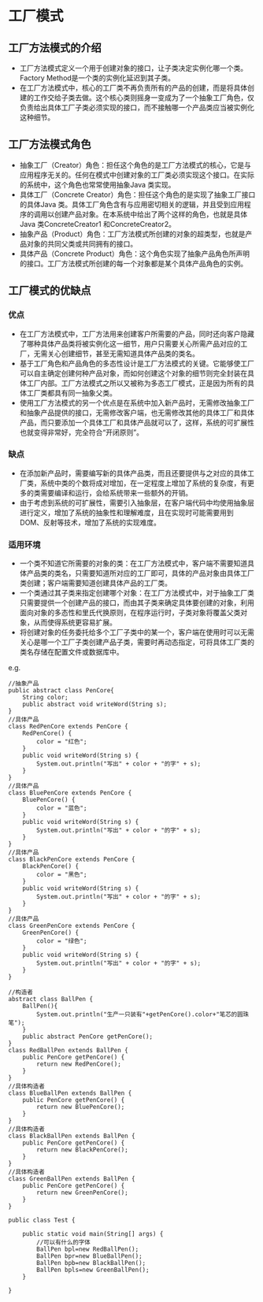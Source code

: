 # 工厂模式

## 工厂方法模式的介绍  
* 工厂方法模式定义一个用于创建对象的接口，让子类决定实例化哪一个类。Factory Method是一个类的实例化延迟到其子类。
*  在工厂方法模式中，核心的工厂类不再负责所有的产品的创建，而是将具体创建的工作交给子类去做。这个核心类则摇身一变成为了一个抽象工厂角色，仅负责给出具体工厂子类必须实现的接口，而不接触哪一个产品类应当被实例化这种细节。

## 工厂方法模式角色
* 抽象工厂（Creator）角色：担任这个角色的是工厂方法模式的核心，它是与应用程序无关的。任何在模式中创建对象的工厂类必须实现这个接口。在实际的系统中，这个角色也常常使用抽象Java 类实现。
* 具体工厂（Concrete Creator）角色：担任这个角色的是实现了抽象工厂接口的具体Java 类。具体工厂角色含有与应用密切相关的逻辑，并且受到应用程序的调用以创建产品对象。在本系统中给出了两个这样的角色，也就是具体Java 类ConcreteCreator1 和ConcreteCreator2。
* 抽象产品（Product）角色：工厂方法模式所创建的对象的超类型，也就是产品对象的共同父类或共同拥有的接口。
* 具体产品（Concrete Product）角色：这个角色实现了抽象产品角色所声明的接口。工厂方法模式所创建的每一个对象都是某个具体产品角色的实例。  

## 工厂模式的优缺点
### 优点
* 在工厂方法模式中，工厂方法用来创建客户所需要的产品，同时还向客户隐藏了哪种具体产品类将被实例化这一细节，用户只需要关心所需产品对应的工厂，无需关心创建细节，甚至无需知道具体产品类的类名。
* 基于工厂角色和产品角色的多态性设计是工厂方法模式的关键。它能够使工厂可以自主确定创建何种产品对象，而如何创建这个对象的细节则完全封装在具体工厂内部。工厂方法模式之所以又被称为多态工厂模式，正是因为所有的具体工厂类都具有同一抽象父类。  
* 使用工厂方法模式的另一个优点是在系统中加入新产品时，无需修改抽象工厂和抽象产品提供的接口，无需修改客户端，也无需修改其他的具体工厂和具体产品，而只要添加一个具体工厂和具体产品就可以了，这样，系统的可扩展性也就变得非常好，完全符合“开闭原则”。
### 缺点
* 在添加新产品时，需要编写新的具体产品类，而且还要提供与之对应的具体工厂类，系统中类的个数将成对增加，在一定程度上增加了系统的复杂度，有更多的类需要编译和运行，会给系统带来一些额外的开销。
* 由于考虑到系统的可扩展性，需要引入抽象层，在客户端代码中均使用抽象层进行定义，增加了系统的抽象性和理解难度，且在实现时可能需要用到DOM、反射等技术，增加了系统的实现难度。

### 适用环境
* 一个类不知道它所需要的对象的类：在工厂方法模式中，客户端不需要知道具体产品类的类名，只需要知道所对应的工厂即可，具体的产品对象由具体工厂类创建；客户端需要知道创建具体产品的工厂类。 
* 一个类通过其子类来指定创建哪个对象：在工厂方法模式中，对于抽象工厂类只需要提供一个创建产品的接口，而由其子类来确定具体要创建的对象，利用面向对象的多态性和里氏代换原则，在程序运行时，子类对象将覆盖父类对象，从而使得系统更容易扩展。
* 将创建对象的任务委托给多个工厂子类中的某一个，客户端在使用时可以无需关心是哪一个工厂子类创建产品子类，需要时再动态指定，可将具体工厂类的类名存储在配置文件或数据库中。 

e.g.
```
//抽象产品   
public abstract class PenCore{  
	String color;  
	public abstract void writeWord(String s);  
}  
//具体产品  
class RedPenCore extends PenCore {  
    RedPenCore() {  
        color = "红色";  
    }  
    public void writeWord(String s) {  
        System.out.println("写出" + color + "的字" + s);  
    }  
}
//具体产品  
class BluePenCore extends PenCore {  
    BluePenCore() {  
        color = "蓝色";  
    }  
    public void writeWord(String s) {  
        System.out.println("写出" + color + "的字" + s);  
    }  
}  
//具体产品  
class BlackPenCore extends PenCore {  
    BlackPenCore() {  
        color = "黑色";  
    }  
    public void writeWord(String s) {  
        System.out.println("写出" + color + "的字" + s);  
    }  
}
//具体产品
class GreenPenCore extends PenCore {  
	GreenPenCore() {  
        color = "绿色";  
    }  
    public void writeWord(String s) {  
        System.out.println("写出" + color + "的字" + s);  
    }  
}  

//构造者  
abstract class BallPen {  
    BallPen(){  
        System.out.println("生产一只装有"+getPenCore().color+"笔芯的圆珠笔");  
    }  
    public abstract PenCore getPenCore();  
}  
class RedBallPen extends BallPen {  
    public PenCore getPenCore() {  
        return new RedPenCore();  
    }  
} 
//具体构造者  
class BlueBallPen extends BallPen {  
    public PenCore getPenCore() {  
        return new BluePenCore();  
    }  
}  
//具体构造者  
class BlackBallPen extends BallPen {  
    public PenCore getPenCore() {  
        return new BlackPenCore();  
    }  
}  
//具体构造者  
class GreenBallPen extends BallPen {  
    public PenCore getPenCore() {  
        return new GreenPenCore();  
    }  
}  
```

```
public class Test {

	public static void main(String[] args) {
		//可以有什么的字体
		BallPen bpl=new RedBallPen();
		BallPen bpr=new BlueBallPen();
		BallPen bpb=new BlackBallPen();
		BallPen bpls=new GreenBallPen();
	}

}
```